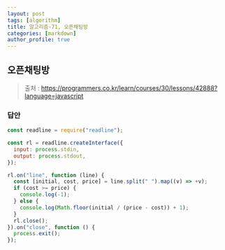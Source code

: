 ```yaml
---
layout: post
tags: [algorithm]
title: 알고리즘-71, 오픈채팅방
categories: [markdown]
author_profile: true
---
```


## 오픈채팅방

> 출처 : <https://programmers.co.kr/learn/courses/30/lessons/42888?language=javascript>

### 답안

```javascript
const readline = require("readline");

const rl = readline.createInterface({
  input: process.stdin,
  output: process.stdout,
});

rl.on("line", function (line) {
  const [initial, cost, price] = line.split(" ").map((v) => +v);
  if (cost >= price) {
    console.log(-1);
  } else {
    console.log(Math.floor(initial / (price - cost)) + 1);
  }
  rl.close();
}).on("close", function () {
  process.exit();
});
```
